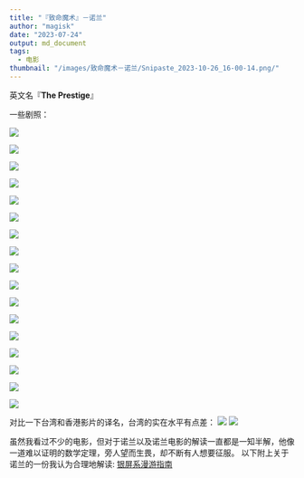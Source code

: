 ```yaml
---
title: "『致命魔术』－诺兰"
author: "magisk"
date: "2023-07-24"
output: md_document
tags:
  - 电影
thumbnail: "/images/致命魔术－诺兰/Snipaste_2023-10-26_16-00-14.png/"
---
```


<!--more-->

英文名『**The Prestige**』

一些剧照：

![](/images/致命魔术－诺兰/屏幕截图%202023-07-24%20153110.png)

![](/images/致命魔术－诺兰/屏幕截图%202023-07-24%20174420.png)

![](/images/致命魔术－诺兰/屏幕截图%202023-07-24%20180147.png)

![](/images/致命魔术－诺兰/屏幕截图%202023-07-24%20180213.png)

![](/images/致命魔术－诺兰/屏幕截图%202023-07-24%20182154.png)

![](/images/致命魔术－诺兰/屏幕截图%202023-07-24%20182723.png)

![](/images/致命魔术－诺兰/屏幕截图%202023-07-24%20184127.png)

![](/images/致命魔术－诺兰/屏幕截图%202023-07-24%20184140.png)

![](/images/致命魔术－诺兰/屏幕截图%202023-07-24%20184310.png)

![](/images/致命魔术－诺兰/屏幕截图%202023-07-24%20192257.png)

![](/images/致命魔术－诺兰/屏幕截图%202023-07-24%20192507.png)

![](/images/致命魔术－诺兰/屏幕截图%202023-07-24%20194004.png)

![](/images/致命魔术－诺兰/屏幕截图%202023-07-24%20194029.png)

![](/images/致命魔术－诺兰/屏幕截图%202023-07-24%20200502.png)

![](/images/致命魔术－诺兰/屏幕截图%202023-07-24%20200804.png)

![](/images/致命魔术－诺兰/屏幕截图%202023-07-24%20200936.png)

![](/images/致命魔术－诺兰/屏幕截图%202023-07-24%20200959.png)

对比一下台湾和香港影片的译名，台湾的实在水平有点差： ![](/images/致命魔术－诺兰/屏幕截图%202023-07-25%20122353.png) ![](/images/致命魔术－诺兰/屏幕截图%202023-07-25%20122428.png)

虽然我看过不少的电影，但对于诺兰以及诺兰电影的解读一直都是一知半解，他像一道难以证明的数学定理，旁人望而生畏，却不断有人想要征服。 以下附上关于诺兰的一份我认为合理地解读:
[银屏系漫游指南](https://www.bilibili.com/video/BV1iD4y1m7it/?share_source=copy_web&vd_source=3512874ddd9497411355c6570b1889e2)
